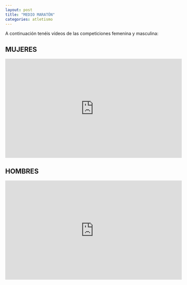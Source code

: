 ```yaml
---
layout: post
title: "MEDIO MARATÓN"
categories: atletismo
---
```


A continuación tenéis vídeos de las competiciones femenina y masculina:

## MUJERES

<iframe width="560" height="315" src="https://www.youtube.com/embed/aJkXwaM-bvA" frameborder="0" allow="accelerometer; autoplay; encrypted-media; gyroscope; picture-in-picture" allowfullscreen></iframe>

## HOMBRES

<iframe width="560" height="315" src="https://www.youtube.com/embed/FK8BL7yAxPk" frameborder="0" allow="accelerometer; autoplay; encrypted-media; gyroscope; picture-in-picture" allowfullscreen></iframe>

